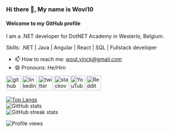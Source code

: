 ### Hi there 👋, My name is Wovi10
#### Welcome to my GitHub profile
I am a .NET developer for DotNET Academy in Westerlo, Belgium.

Skills: .NET | Java | Angular | React | SQL | Fullstack developer

- 📫 How to reach me: wout.vinck@gmail.com 
- 😄 Pronouns: He/Him 


[<img src='https://cdn.jsdelivr.net/npm/simple-icons@3.0.1/icons/github.svg' alt='github' height='40'>](https://github.com/Wovi10)  [<img src='https://cdn.jsdelivr.net/npm/simple-icons@3.0.1/icons/linkedin.svg' alt='linkedin' height='40'>](https://www.linkedin.com/in/wout-vinckevleugel/)  [<img src='https://cdn.jsdelivr.net/npm/simple-icons@3.0.1/icons/twitter.svg' alt='twitter' height='40'>](https://twitter.com/woutvinck)  [<img src='https://cdn.jsdelivr.net/npm/simple-icons@3.0.1/icons/stackoverflow.svg' alt='stackoverflow' height='40'>](https://stackoverflow.com/users/10805935)  [<img src='https://cdn.jsdelivr.net/npm/simple-icons@3.0.1/icons/youtube.svg' alt='YouTube' height='40'>](https://www.youtube.com/channel/Wovi10)  [<img src='https://cdn.jsdelivr.net/npm/simple-icons@3.0.1/icons/reddit.svg' alt='Reddit' height='40'>](https://www.reddit.com/user/Wovi10)  

[![Top Langs](https://github-readme-stats.vercel.app/api/top-langs/?username=Wovi10)](https://github.com/anuraghazra/github-readme-stats)  
![GitHub stats](https://github-readme-stats.vercel.app/api?username=Wovi10&show_icons=true&count_private=true)  
![GitHub streak stats](https://streak-stats.demolab.com/?user=Wovi10)

![Profile views](https://gpvc.arturio.dev/Wovi10)  
